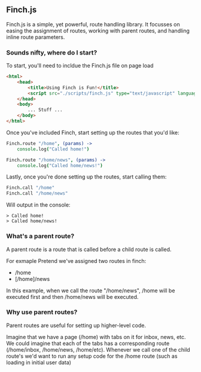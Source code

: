 ## Finch.js
Finch.js is a simple, yet powerful, route handling library.  It focusses on easing the assignment of routes, working with parent routes, and handling inline route parameters.

### Sounds nifty, where do I start?
To start, you'll need to incldue the Finch.js file on page load

```html
<html>
	<head>
		<title>Using Finch is Fun!</title>
		<script src="./scripts/finch.js" type="text/javascript" language="javascript"></script>
	</head>
	<body>
		... Stuff ...
	</body>
</html>
```

Once you've included Finch, start setting up the routes that you'd like:
```coffee
Finch.route "/home", (params) ->
	console.log("Called home!")

Finch.route "/home/news", (params) ->
	console.log("Called home/news!")
```

Lastly, once you're done setting up the routes, start calling them:
```coffee
Finch.call "/home"
Finch.call "/home/news"
```

Will output in the console:
```
> Called home!
> Called home/news!
```


### What's a parent route?
A parent route is a route that is called before a child route is called.

For exmaple
Pretend we've assigned two routes in finch:
* /home
* [/home]/news

In this example, when we call the route "/home/news", /home will be executed first and then /home/news will be executed.

### Why use parent routes?
Parent routes are useful for setting up higher-level code.  

Imagine that we have a page (/home) with tabs on it for inbox, news, etc.  We could imagine that each of the tabs has a corresponding route (/home/inbox, /home/news, /home/etc).  Whenever we call one of the child route's we'd want to run any setup code for the /home route (such as loading in initial user data)